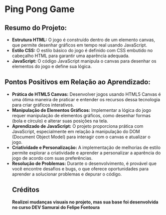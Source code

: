 <h1>Ping Pong Game </h1>
    <canvas></canvas>
    <h2>Resumo do Projeto:</h2>
    <ul>
        <li><strong>Estrutura HTML:</strong> O jogo é construído dentro de um elemento canvas, que permite desenhar gráficos em tempo real usando JavaScript.</li>
        <li><strong>Estilo CSS:</strong> O estilo básico do jogo é definido com CSS embutido no cabeçalho HTML para garantir uma aparência adequada.</li>
        <li><strong>JavaScript:</strong> O código JavaScript manipula o canvas para desenhar os elementos do jogo e define sua lógica.</li>
    </ul>
    <h2>Pontos Positivos em Relação ao Aprendizado:</h2>
    <ul>
        <li><strong>Prática de HTML5 Canvas:</strong> Desenvolver jogos usando HTML5 Canvas é uma ótima maneira de praticar e entender os recursos dessa tecnologia para criar gráficos interativos.</li>
        <li><strong>Manipulação de Elementos Gráficos:</strong> Implementar a lógica do jogo requer manipulação de elementos gráficos, como desenhar formas (bola e círculo) e alterar suas posições na tela.</li>
        <li><strong>Aprendizado de JavaScript:</strong> O projeto proporciona prática com JavaScript, especialmente em relação à manipulação do DOM (Document Object Model) para interagir com o canvas e atualizar o jogo.</li>
        <li><strong>Criatividade e Personalização:</strong> A implementação de melhorias de estilo permite explorar a criatividade e aprender a personalizar a aparência do jogo de acordo com suas preferências.</li>
        <li><strong>Resolução de Problemas:</strong> Durante o desenvolvimento, é provável que você encontre desafios e bugs, o que oferece oportunidades para aprender a solucionar problemas e depurar o código.</li>

  <h2>Créditos</h2>
  <l1><strong>Realizei mudanças visuais no projeto, mas sua base foi desenvolvida no curso DEV Samurai do Felipe Fontoura</strong></l1>
